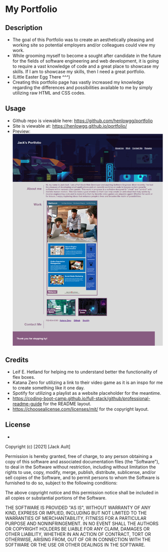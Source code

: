 # My Portfolio
## Description
- The goal of this Portfolio was to create an aesthetically pleasing and working site so potential employers and/or colleagues could view my work.
- While grooming myself to become a sought after candidate in the future for the fields of software engineering and web development, it is going to require a vast knowledge of code and a great place to showcase my skills. If I am to showcase my skills, then I need a great portfolio. 
- (Little Easter Egg There ^^^)
- Creating this portfolio page has vastly increased my knowledge regarding the differences and possibilities available to me by simply utilizing raw HTML and CSS codes.

## Usage
- Github repo is viewable here: https://github.com/henlowgg/portfolio
- Site is viewable at: https://henlowgg.github.io/portfolio/
- Preview: ![plot](./assets/images/portfolio-preview.png)

## Credits
- Leif E. Hetland for helping me to understand better the functionality of flex boxes.
- Katana Zero for utilizing a link to their video game as it is an inspo for me to create something like it one day.
- Spotify for utilizing a playlist as a website placeholder for the meantime.
- https://coding-boot-camp.github.io/full-stack/github/professional-readme-guide for the README layout.
- https://choosealicense.com/licenses/mit/ for the copyright layout.
## License
- 

Copyright (c) [2021] [Jack Ault]

Permission is hereby granted, free of charge, to any person obtaining a copy
of this software and associated documentation files (the "Software"), to deal in the Software without restriction, including without limitation the rights to use, copy, modify, merge, publish, distribute, sublicense, and/or sell copies of the Software, and to permit persons to whom the Software is
furnished to do so, subject to the following conditions:

The above copyright notice and this permission notice shall be included in all copies or substantial portions of the Software.

THE SOFTWARE IS PROVIDED "AS IS", WITHOUT WARRANTY OF ANY KIND, EXPRESS OR
IMPLIED, INCLUDING BUT NOT LIMITED TO THE WARRANTIES OF MERCHANTABILITY,
FITNESS FOR A PARTICULAR PURPOSE AND NONINFRINGEMENT. IN NO EVENT SHALL THE
AUTHORS OR COPYRIGHT HOLDERS BE LIABLE FOR ANY CLAIM, DAMAGES OR OTHER
LIABILITY, WHETHER IN AN ACTION OF CONTRACT, TORT OR OTHERWISE, ARISING FROM, OUT OF OR IN CONNECTION WITH THE SOFTWARE OR THE USE OR OTHER DEALINGS IN THE SOFTWARE.